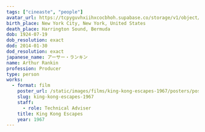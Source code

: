 ```yaml
---
tags: ["cineaste", "people"]
avatar_url: https://tcpyguvhxiihxcocbhoh.supabase.co/storage/v1/object/public/godzilla-cineaste-public/content/people/rankin-arthur/rankin-arthur.jpg
birth_place: New York City, New York, United States
death_place: Harrington Sound, Bermuda
dob: 1924-07-19
dob_resolution: exact
dod: 2014-01-30
dod_resolution: exact
japanese_name: アーサー・ランキン
name: Arthur Rankin
profession: Producer
type: person
works:
  - format: film
    poster_url: /static/images/films/king-kong-escapes-1967/posters/poster.jpg
    slug: king-kong-escapes-1967
    staff:
      - role: Technical Adviser
    title: King Kong Escapes
    year: 1967
---
```

